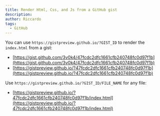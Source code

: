 ```yaml
---
title: Render Html, Css, and Js from a GitHub gist
description:
author: Riccardo
tags:
  - GitHub
---
```


You can use `https://gistpreview.github.io/?GIST_ID` to render the `index.html` from a gist:

- [https://gist.github.com/3v0k4/47fcdc2dfc1661cfb240748fc0d97f1b](https://gist.github.com/3v0k4/47fcdc2dfc1661cfb240748fc0d97f1b)
- [https://gistpreview.github.io/?47fcdc2dfc1661cfb240748fc0d97f1b](https://gistpreview.github.io/?47fcdc2dfc1661cfb240748fc0d97f1b)

Use `https://gistpreview.github.io/?GIST_ID/FILE_NAME` for any file:
- [https://gistpreview.github.io/?47fcdc2dfc1661cfb240748fc0d97f1b/index.html](https://gistpreview.github.io/?47fcdc2dfc1661cfb240748fc0d97f1b/index.html)
